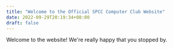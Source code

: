 ```yaml
---
title: "Welcome to the Official SPCC Computer Club Website"
date: 2022-09-29T20:19:34+08:00
draft: false
---
```


Welcome to the website! We're really happy that you stopped by.
